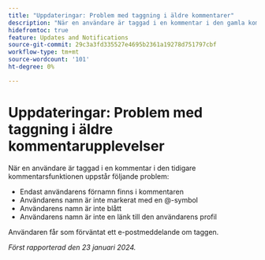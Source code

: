 ```yaml
---
title: "Uppdateringar: Problem med taggning i äldre kommentarer"
description: "När en användare är taggad i en kommentar i den gamla kommentarsfunktionen uppstår flera problem."
hidefromtoc: true
feature: Updates and Notifications
source-git-commit: 29c3a3fd335527e4695b2361a19278d751797cbf
workflow-type: tm+mt
source-wordcount: '101'
ht-degree: 0%

---
```



# Uppdateringar: Problem med taggning i äldre kommentarupplevelser

När en användare är taggad i en kommentar i den tidigare kommentarsfunktionen uppstår följande problem:

* Endast användarens förnamn finns i kommentaren
* Användarens namn är inte markerat med en @-symbol
* Användarens namn är inte blått
* Användarens namn är inte en länk till den användarens profil

Användaren får som förväntat ett e-postmeddelande om taggen.

_Först rapporterad den 23 januari 2024._
